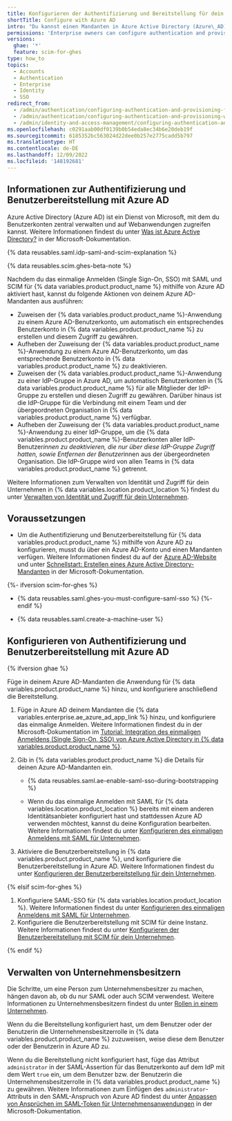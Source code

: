 ```yaml
---
title: Konfigurieren der Authentifizierung und Bereitstellung für dein Unternehmen mit Azure AD
shortTitle: Configure with Azure AD
intro: "Du kannst einen Mandanten in Azure Active Directory (Azure\_AD) als Identitätsanbieter (IdP) verwenden, um die Authentifizierung und Benutzerbereitstellung für {% data variables.location.product_location %} zentral zu verwalten."
permissions: 'Enterprise owners can configure authentication and provisioning for an enterprise on {% data variables.product.product_name %}.'
versions:
  ghae: '*'
  feature: scim-for-ghes
type: how_to
topics:
  - Accounts
  - Authentication
  - Enterprise
  - Identity
  - SSO
redirect_from:
  - /admin/authentication/configuring-authentication-and-provisioning-for-your-enterprise-using-azure-ad
  - /admin/authentication/configuring-authentication-and-provisioning-with-your-identity-provider/configuring-authentication-and-provisioning-for-your-enterprise-using-azure-ad
  - /admin/identity-and-access-management/configuring-authentication-and-provisioning-with-your-identity-provider/configuring-authentication-and-provisioning-for-your-enterprise-using-azure-ad
ms.openlocfilehash: c0291aab00df0139b0b54eda8ec34b6e20deb19f
ms.sourcegitcommit: 6185352bc563024d22dee0b257e2775cadd5b797
ms.translationtype: HT
ms.contentlocale: de-DE
ms.lasthandoff: 12/09/2022
ms.locfileid: '148192681'
---
```

## Informationen zur Authentifizierung und Benutzerbereitstellung mit Azure AD

Azure Active Directory (Azure AD) ist ein Dienst von Microsoft, mit dem du Benutzerkonten zentral verwalten und auf Webanwendungen zugreifen kannst. Weitere Informationen findest du unter [Was ist Azure Active Directory?](https://docs.microsoft.com/azure/active-directory/fundamentals/active-directory-whatis) in der Microsoft-Dokumentation.

{% data reusables.saml.idp-saml-and-scim-explanation %}

{% data reusables.scim.ghes-beta-note %}

Nachdem du das einmalige Anmelden (Single Sign-On, SSO) mit SAML und SCIM für {% data variables.product.product_name %} mithilfe von Azure AD aktiviert hast, kannst du folgende Aktionen von deinem Azure AD-Mandanten aus ausführen:

* Zuweisen der {% data variables.product.product_name %}-Anwendung zu einem Azure AD-Benutzerkonto, um automatisch ein entsprechendes Benutzerkonto in {% data variables.product.product_name %} zu erstellen und diesem Zugriff zu gewähren.
* Aufheben der Zuweisung der {% data variables.product.product_name %}-Anwendung zu einem Azure AD-Benutzerkonto, um das entsprechende Benutzerkonto in {% data variables.product.product_name %} zu deaktivieren.
* Zuweisen der {% data variables.product.product_name %}-Anwendung zu einer IdP-Gruppe in Azure AD, um automatisch Benutzerkonten in {% data variables.product.product_name %} für alle Mitglieder der IdP-Gruppe zu erstellen und diesen Zugriff zu gewähren. Darüber hinaus ist die IdP-Gruppe für die Verbindung mit einem Team und der übergeordneten Organisation in {% data variables.product.product_name %} verfügbar.
* Aufheben der Zuweisung der {% data variables.product.product_name %}-Anwendung zu einer IdP-Gruppe, um die {% data variables.product.product_name %}-Benutzerkonten aller IdP-Benutzer*innen zu deaktivieren, die nur über diese IdP-Gruppe Zugriff hatten, sowie Entfernen der Benutzer*innen aus der übergeordneten Organisation. Die IdP-Gruppe wird von allen Teams in {% data variables.product.product_name %} getrennt.

Weitere Informationen zum Verwalten von Identität und Zugriff für dein Unternehmen in {% data variables.location.product_location %} findest du unter [Verwalten von Identität und Zugriff für dein Unternehmen](/admin/authentication/managing-identity-and-access-for-your-enterprise).

## Voraussetzungen

- Um die Authentifizierung und Benutzerbereitstellung für {% data variables.product.product_name %} mithilfe von Azure AD zu konfigurieren, musst du über ein Azure AD-Konto und einen Mandanten verfügen. Weitere Informationen findest du auf der [Azure AD-Website](https://azure.microsoft.com/free/active-directory) und unter [Schnellstart: Erstellen eines Azure Active Directory-Mandanten](https://docs.microsoft.com/azure/active-directory/develop/quickstart-create-new-tenant) in der Microsoft-Dokumentation.

{%- ifversion scim-for-ghes %}
- {% data reusables.saml.ghes-you-must-configure-saml-sso %} {%- endif %}

- {% data reusables.saml.create-a-machine-user %}

## Konfigurieren von Authentifizierung und Benutzerbereitstellung mit Azure AD

{% ifversion ghae %}

Füge in deinem Azure AD-Mandanten die Anwendung für {% data variables.product.product_name %} hinzu, und konfiguriere anschließend die Bereitstellung.

1. Füge in Azure AD deinem Mandanten die {% data variables.enterprise.ae_azure_ad_app_link %} hinzu, und konfiguriere das einmalige Anmelden. Weitere Informationen findest du in der Microsoft-Dokumentation im [Tutorial: Integration des einmaligen Anmeldens (Single Sign-On, SSO) von Azure Active Directory in {% data variables.product.product_name %}](https://docs.microsoft.com/azure/active-directory/saas-apps/github-ae-tutorial).

1. Gib in {% data variables.product.product_name %} die Details für deinen Azure AD-Mandanten ein.

    - {% data reusables.saml.ae-enable-saml-sso-during-bootstrapping %}

    - Wenn du das einmalige Anmelden mit SAML für {% data variables.location.product_location %} bereits mit einem anderen Identitätsanbieter konfiguriert hast und stattdessen Azure AD verwenden möchtest, kannst du deine Konfiguration bearbeiten. Weitere Informationen findest du unter [Konfigurieren des einmaligen Anmeldens mit SAML für Unternehmen](/admin/authentication/configuring-saml-single-sign-on-for-your-enterprise#editing-the-saml-sso-configuration).

1. Aktiviere die Benutzerbereitstellung in {% data variables.product.product_name %}, und konfiguriere die Benutzerbereitstellung in Azure AD. Weitere Informationen findest du unter [Konfigurieren der Benutzerbereitstellung für dein Unternehmen](/admin/authentication/configuring-user-provisioning-for-your-enterprise#enabling-user-provisioning-for-your-enterprise).

{% elsif scim-for-ghes %}

1. Konfiguriere SAML-SSO für {% data variables.location.product_location %}. Weitere Informationen findest du unter [Konfigurieren des einmaligen Anmeldens mit SAML für Unternehmen](/admin/identity-and-access-management/using-saml-for-enterprise-iam/configuring-saml-single-sign-on-for-your-enterprise#configuring-saml-sso).
1. Konfiguriere die Benutzerbereitstellung mit SCIM für deine Instanz. Weitere Informationen findest du unter [Konfigurieren der Benutzerbereitstellung mit SCIM für dein Unternehmen](/admin/identity-and-access-management/using-saml-for-enterprise-iam/configuring-user-provisioning-with-scim-for-your-enterprise).

{% endif %}

## Verwalten von Unternehmensbesitzern 

Die Schritte, um eine Person zum Unternehmensbesitzer zu machen, hängen davon ab, ob du nur SAML oder auch SCIM verwendest. Weitere Informationen zu Unternehmensbesitzern findest du unter [Rollen in einem Unternehmen](/admin/user-management/managing-users-in-your-enterprise/roles-in-an-enterprise).

Wenn du die Bereitstellung konfiguriert hast, um dem Benutzer oder der Benutzerin die Unternehmensbesitzerrolle in {% data variables.product.product_name %} zuzuweisen, weise diese dem Benutzer oder der Benutzerin in Azure AD zu.

Wenn du die Bereitstellung nicht konfiguriert hast, füge das Attribut `administrator` in der SAML-Assertion für das Benutzerkonto auf dem IdP mit dem Wert `true` ein, um dem Benutzer bzw. der Benutzerin die Unternehmensbesitzerrolle in {% data variables.product.product_name %} zu gewähren. Weitere Informationen zum Einfügen des `administrator`-Attributs in den SAML-Anspruch von Azure AD findest du unter [Anpassen von Ansprüchen im SAML-Token für Unternehmensanwendungen](https://docs.microsoft.com/azure/active-directory/develop/active-directory-saml-claims-customization) in der Microsoft-Dokumentation.
